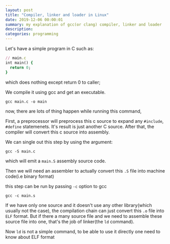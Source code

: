 ```yaml
---
layout: post
title: "Compiler, linker and loader in Linux"
date: 2019-12-06 00:00:01
summary: my explanation of gcc(or clang) compiler, linker and loader
description: 
categories: programming
---
```


Let's have a simple program in C such as:

~~~ ruby
// main.c
int main() {
  return 0;
}
~~~

which does nothing except return 0 to caller;

We compile it using gcc and get an executable.

~~~
gcc main.c -o main
~~~

now, there are lots of thing happen while running this command,

First, a preprocessor will preprocess this c source to expand any `#include`, `#define` statemenets. It's result is just another C source.
After that, the compiler will convert this c source into assembly.

We can single out this step by using the argument:

~~~
gcc -S main.c
~~~

which will emit a `main.S` assembly source code.

Then we will need an assembler to actually convert this `.S` file into machine code(i.e binary format)

this step can be run by passing `-c` option to gcc

~~~
gcc -c main.s
~~~

If we have only one source and it doesn't use any other library(which usually not the case), the compilation chain can just convert this `.o` file into `ELF` format.
But if there a many source file and we need to assemble these source file into one, that's the job of linker(the `ld` command).

Now `ld` is not a simple command, to be able to use it directly one need to know about ELF format
